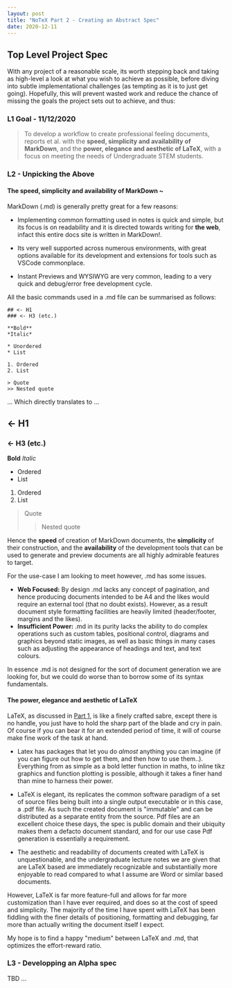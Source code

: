 ```yaml
---
layout: post
title: "NoTeX Part 2 - Creating an Abstract Spec"
date: 2020-12-11
---
```


## Top Level Project Spec

With any project of a reasonable scale, its worth stepping back and taking as high-level a look at what you wish to achieve as possible, before diving into subtle implementational challenges (as tempting as it is to just get going). Hopefully, this will prevent wasted work and reduce the chance of missing the goals the project sets out to achieve, and thus:

### **L1 Goal** - 11/12/2020

>To develop a workflow to create professional feeling documents, reports et al. with the **speed, simplicity and availability of MarkDown**, and the **power, elegance and aesthetic of LaTeX**, with a focus on meeting the needs of Undergraduate STEM students.

### **L2 - Unpicking the Above**

#### The **speed, simplicity and availability of MarkDown** ~

MarkDown (.md) is generally pretty great for a few reasons:

- Implementing common formatting used in notes is quick and simple, but its focus is on readability and it is directed towards writing for **the web**, infact this entire docs site is written in MarkDown!.

- Its very well supported across numerous environments, with great options available for its development and extensions for tools such as VSCode commonplace.

- Instant Previews and WYSIWYG are very common, leading to a very quick and debug/error free development cycle.

All the basic commands used in a .md file can be summarised as follows:

    ## <- H1
    ### <- H3 (etc.)

    **Bold**
    *Italic*

    * Unordered
    * List

    1. Ordered 
    2. List

    > Quote
    >> Nested quote

... Which directly translates to ...

## <- H1

### <- H3 (etc.)

**Bold**
*Italic*

- Ordered
- List

1. Ordered
2. List

> Quote
>> Nested quote

Hence the **speed** of creation of MarkDown documents, the **simplicity** of their construction, and the **availability** of the development tools that can be used to generate and preview documents are all highly admirable features to target.

For the use-case I am looking to meet however, .md has some issues.

- **Web Focused:** By design .md lacks any concept of pagination, and hence producing documents intended to be A4 and the likes would require an external tool (that no doubt exists). However, as a result document style formatting facilities are heavily limited (header/footer, margins and the likes).
- **Insufficient Power:** .md in its purity lacks the ability to do complex operations such as custom tables, positional control, diagrams and graphics beyond static images, as well as basic things in many cases such as adjusting the appearance of headings and text, and text colours.

In essence .md is not designed for the sort of document generation we are looking for, but we could do worse than to borrow some of its syntax fundamentals.

#### The **power, elegance and aesthetic of LaTeX**

LaTeX, as discussed in [Part 1](https://lukja.github.io/NoTeX-Concept/2020/11/28/NoTeX-TheConcept.html), is like a finely crafted sabre, except there is no handle, you just have to hold the sharp part of the blade and cry in pain. Of course if you can bear it for an extended period of time, it will of course make fine work of the task at hand.

- Latex has packages that let you do *almost* anything you can imagine (if you can figure out how to get them, and then how to use them..). Everything from as simple as a bold letter function in maths, to inline tikz graphics and function plotting is possible, although it takes a finer hand than mine to harness their power.

- LaTeX is elegant, its replicates the common software paradigm of a set of source files being built into a single output executable or in this case, a .pdf file. As such the created document is "immutable" and can be distributed as a separate entity from the source. Pdf files are an excellent choice these days, the spec is public domain and their ubiquity makes them a defacto document standard, and for our use case Pdf generation is essentially a requirement.

- The aesthetic and readability of documents created with LaTeX is unquestionable, and the undergraduate lecture notes we are given that are LaTeX based are immediately recognizable and substantially more enjoyable to read compared to what I assume are Word or similar based documents.

However, LaTeX is far more feature-full and allows for far more customization than I have ever required, and does so at the cost of speed and simplicity. The majority of the time I have spent with LaTeX has been fiddling with the finer details of positioning, formatting and debugging, far more than actually writing the document itself I expect.

My hope is to find a happy "medium" between LaTeX and .md, that optimizes the effort-reward ratio.

### **L3 - Developping an Alpha spec**

TBD ...
